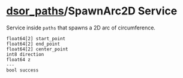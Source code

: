 [dsor\_paths](README.md)/SpawnArc2D Service
==============================================

Service inside `paths` that spawns a 2D arc of circumference.

```
float64[2] start_point
float64[2] end_point
float64[2] center_point
int8 direction
float64 z
---
bool success
```
